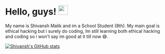 # Hello, guys! <img src="https://raw.githubusercontent.com/MartinHeinz/MartinHeinz/master/wave.gif" width="30px">

My name is Shivansh Malik and im a School Student (8th). My main goal is ethical hacking but i surely do coding, Im still learning both ethical hacking and coding so i won't say im good at it till now 😅.

[![Shivansh's GitHub stats](https://github-readme-stats.vercel.app/api?username=shivanshmalik2)](https://github.com/anuraghazra/github-readme-stats)

